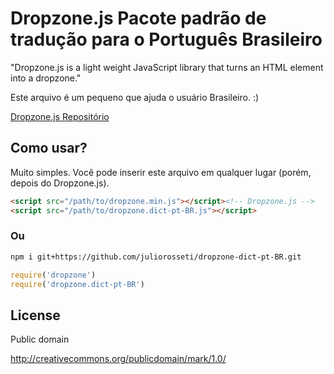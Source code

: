 # Dropzone.js Pacote padrão de tradução para o Português Brasileiro

"Dropzone.js is a light weight JavaScript library that turns an HTML element into a dropzone."

Este arquivo é um pequeno que ajuda o usuário Brasileiro. :)

[Dropzone.js Repositório](//github.com/enyo/dropzone)

## Como usar?

Muito simples.
Você pode inserir este arquivo em qualquer lugar (porém, depois do Dropzone.js).

```html
<script src="/path/to/dropzone.min.js"></script><!-- Dropzone.js -->
<script src="/path/to/dropzone.dict-pt-BR.js"></script>
```

### Ou

```bash
npm i git+https://github.com/juliorosseti/dropzone-dict-pt-BR.git
```

```js
require('dropzone')
require('dropzone.dict-pt-BR')
```

## License

Public domain

http://creativecommons.org/publicdomain/mark/1.0/
